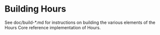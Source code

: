 Building Hours
================

See doc/build-*.md for instructions on building the various
elements of the Hours Core reference implementation of Hours.
